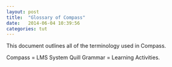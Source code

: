 ```yaml
---
layout: post
title:  "Glossary of Compass"
date:   2014-06-04 10:39:56
categories: tut
---
```


This document outlines all of the terminology used in Compass. 

Compass = LMS System
Quill Grammar = Learning Activities. 
